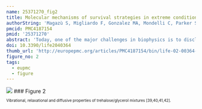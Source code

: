 ```yaml
---
name: 25371270_fig2
title: Molecular mechanisms of survival strategies in extreme conditions.
authorString: 'Magazù S, Migliardo F, Gonzalez MA, Mondelli C, Parker SF, Vertessy BG.'
pmcid: PMC4187154
pmid: '25371270'
abstract: 'Today, one of the major challenges in biophysics is to disclose the molecular mechanisms underlying biological processes. In such a frame, the understanding of the survival strategies in extreme conditions received a lot of attention both from the scientific and applicative points of view. Since nature provides precious suggestions to be applied for improving the quality of life, extremophiles are considered as useful model-systems. The main goal of this review is to present an overview of some systems, with a particular emphasis on trehalose playing a key role in several extremophile organisms. The attention is focused on the relation among the structural and dynamic properties of biomolecules and bioprotective mechanisms, as investigated by complementary spectroscopic techniques at low- and high-temperature values.'
doi: 10.3390/life2040364
thumb_url: 'http://europepmc.org/articles/PMC4187154/bin/life-02-00364-g002.gif'
figure_no: 2
tags:
  - eupmc
  - figure
---
```

<img src='http://europepmc.org/articles/PMC4187154/bin/life-02-00364-g002.jpg' style='max-height: 300px'>
### Figure 2
<p style='font-size: 10px;'>Vibrational, relaxational and diffusive properties of trehalose/glycerol mixtures [<xref rid="B39-life-02-00364" ref-type="bibr">39</xref>,<xref rid="B40-life-02-00364" ref-type="bibr">40</xref>,<xref rid="B41-life-02-00364" ref-type="bibr">41</xref>,<xref rid="B42-life-02-00364" ref-type="bibr">42</xref>].</p>